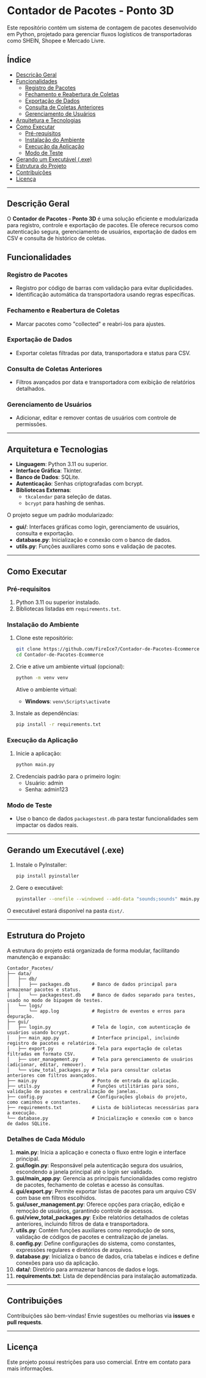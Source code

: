 
# Contador de Pacotes - Ponto 3D

Este repositório contém um sistema de contagem de pacotes desenvolvido em Python, projetado para gerenciar fluxos logísticos de transportadoras como SHEIN, Shopee e Mercado Livre.

## Índice
- [Descrição Geral](#descrição-geral)
- [Funcionalidades](#funcionalidades)
  - [Registro de Pacotes](#registro-de-pacotes)
  - [Fechamento e Reabertura de Coletas](#fechamento-e-reabertura-de-coletas)
  - [Exportação de Dados](#exportação-de-dados)
  - [Consulta de Coletas Anteriores](#consulta-de-coletas-anteriores)
  - [Gerenciamento de Usuários](#gerenciamento-de-usuários)
- [Arquitetura e Tecnologias](#arquitetura-e-tecnologias)
- [Como Executar](#como-executar)
  - [Pré-requisitos](#pré-requisitos)
  - [Instalação do Ambiente](#instalação-do-ambiente)
  - [Execução da Aplicação](#execução-da-aplicação)
  - [Modo de Teste](#modo-de-teste)
- [Gerando um Executável (.exe)](#gerando-um-executável-exe)
- [Estrutura do Projeto](#estrutura-do-projeto)
- [Contribuições](#contribuições)
- [Licença](#licença)

---

## Descrição Geral

O **Contador de Pacotes - Ponto 3D** é uma solução eficiente e modularizada para registro, controle e exportação de pacotes. Ele oferece recursos como autenticação segura, gerenciamento de usuários, exportação de dados em CSV e consulta de histórico de coletas.

## Funcionalidades

### Registro de Pacotes
- Registro por código de barras com validação para evitar duplicidades.
- Identificação automática da transportadora usando regras específicas.

### Fechamento e Reabertura de Coletas
- Marcar pacotes como "collected" e reabri-los para ajustes.

### Exportação de Dados
- Exportar coletas filtradas por data, transportadora e status para CSV.

### Consulta de Coletas Anteriores
- Filtros avançados por data e transportadora com exibição de relatórios detalhados.

### Gerenciamento de Usuários
- Adicionar, editar e remover contas de usuários com controle de permissões.

---

## Arquitetura e Tecnologias

- **Linguagem**: Python 3.11 ou superior.
- **Interface Gráfica**: Tkinter.
- **Banco de Dados**: SQLite.
- **Autenticação**: Senhas criptografadas com bcrypt.
- **Bibliotecas Externas**:
  - `tkcalendar` para seleção de datas.
  - `bcrypt` para hashing de senhas.

O projeto segue um padrão modularizado:
- **gui/**: Interfaces gráficas como login, gerenciamento de usuários, consulta e exportação.
- **database.py**: Inicialização e conexão com o banco de dados.
- **utils.py**: Funções auxiliares como sons e validação de pacotes.

---

## Como Executar

### Pré-requisitos
1. Python 3.11 ou superior instalado.
2. Bibliotecas listadas em `requirements.txt`.

### Instalação do Ambiente

1. Clone este repositório:
   ```bash
   git clone https://github.com/FireIce7/Contador-de-Pacotes-Ecommerce.git
   cd Contador-de-Pacotes-Ecommerce
   ```

2. Crie e ative um ambiente virtual (opcional):
   ```bash
   python -m venv venv
   ```
   Ative o ambiente virtual:

   - **Windows**: `venv\Scripts\activate`

3. Instale as dependências:
   ```bash
   pip install -r requirements.txt
   ```

### Execução da Aplicação

1. Inicie a aplicação:
   ```bash
   python main.py
   ```
2. Credenciais padrão para o primeiro login:
   - Usuário: admin
   - Senha: admin123

### Modo de Teste
- Use o banco de dados `packagestest.db` para testar funcionalidades sem impactar os dados reais.

---

## Gerando um Executável (.exe)

1. Instale o PyInstaller:
   ```bash
   pip install pyinstaller
   ```

2. Gere o executável:
   ```bash
   pyinstaller --onefile --windowed --add-data "sounds;sounds" main.py
   ```

O executável estará disponível na pasta `dist/`.

---

## Estrutura do Projeto

A estrutura do projeto está organizada de forma modular, facilitando manutenção e expansão:

```
Contador_Pacotes/
├── data/
│   ├── db/
│   │   ├── packages.db        # Banco de dados principal para armazenar pacotes e status.
│   │   └── packagestest.db    # Banco de dados separado para testes, usado no modo de bipagem de testes.
│   └── logs/
│       └── app.log            # Registro de eventos e erros para depuração.
├── gui/
│   ├── login.py               # Tela de login, com autenticação de usuários usando bcrypt.
│   ├── main_app.py            # Interface principal, incluindo registro de pacotes e relatórios.
│   ├── export.py              # Tela para exportação de coletas filtradas em formato CSV.
│   ├── user_management.py     # Tela para gerenciamento de usuários (adicionar, editar, remover).
│   └── view_total_packages.py # Tela para consultar coletas anteriores com filtros avançados.
├── main.py                    # Ponto de entrada da aplicação.
├── utils.py                   # Funções utilitárias para sons, validação de pacotes e centralização de janelas.
├── config.py                  # Configurações globais do projeto, como caminhos e constantes.
├── requirements.txt           # Lista de bibliotecas necessárias para a execução.
└── database.py                # Inicialização e conexão com o banco de dados SQLite.
```

### Detalhes de Cada Módulo

1. **main.py**: Inicia a aplicação e conecta o fluxo entre login e interface principal.
2. **gui/login.py**: Responsável pela autenticação segura dos usuários, escondendo a janela principal até o login ser validado.
3. **gui/main_app.py**: Gerencia as principais funcionalidades como registro de pacotes, fechamento de coletas e acesso às consultas.
4. **gui/export.py**: Permite exportar listas de pacotes para um arquivo CSV com base em filtros escolhidos.
5. **gui/user_management.py**: Oferece opções para criação, edição e remoção de usuários, garantindo controle de acessos.
6. **gui/view_total_packages.py**: Exibe relatórios detalhados de coletas anteriores, incluindo filtros de data e transportadora.
7. **utils.py**: Contém funções auxiliares como reprodução de sons, validação de códigos de pacotes e centralização de janelas.
8. **config.py**: Define configurações do sistema, como constantes, expressões regulares e diretórios de arquivos.
9. **database.py**: Inicializa o banco de dados, cria tabelas e índices e define conexões para uso da aplicação.
10. **data/**: Diretório para armazenar bancos de dados e logs.
11. **requirements.txt**: Lista de dependências para instalação automatizada.

---

## Contribuições

Contribuições são bem-vindas! Envie sugestões ou melhorias via **issues** e **pull requests**.

---

## Licença

Este projeto possui restrições para uso comercial. Entre em contato para mais informações.
